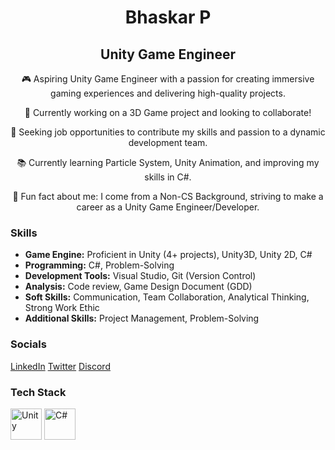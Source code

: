 <div align="center">

# Bhaskar P

## Unity Game Engineer

🎮 Aspiring Unity Game Engineer with a passion for creating immersive gaming experiences and delivering high-quality projects.

🚀 Currently working on a 3D Game project and looking to collaborate!

💼 Seeking job opportunities to contribute my skills and passion to a dynamic development team.

📚 Currently learning Particle System, Unity Animation, and improving my skills in C#.

🎉 Fun fact about me: I come from a Non-CS Background, striving to make a career as a Unity Game Engineer/Developer.

</div>

### Skills

- **Game Engine:** Proficient in Unity (4+ projects), Unity3D, Unity 2D, C#
- **Programming:** C#, Problem-Solving
- **Development Tools:** Visual Studio, Git (Version Control)
- **Analysis:** Code review, Game Design Document (GDD)
- **Soft Skills:** Communication, Team Collaboration, Analytical Thinking, Strong Work Ethic
- **Additional Skills:** Project Management, Problem-Solving



### Socials

[LinkedIn](https://www.linkedin.com/in/bhaskar-p-b99745209/)
[Twitter](https://twitter.com/OnePieceTechie)
[Discord](https://discordapp.com/users/315353573477318658)



### Tech Stack

<img src="https://img.icons8.com/ios/50/000000/unity.png" alt="Unity" width="50" height="50"> <img src="https://img.icons8.com/color/48/000000/c-sharp-logo-2.png" alt="C#" width="50" height="50">

